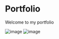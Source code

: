 # Portfolio
Welcome to my portfolio

![image](https://user-images.githubusercontent.com/84829442/160320117-0fe51935-3e06-41b8-b56b-a7f29f772fee.png)
![image](https://user-images.githubusercontent.com/84829442/160320257-8d8a43bc-8054-448a-9f50-f8796f174595.png)

